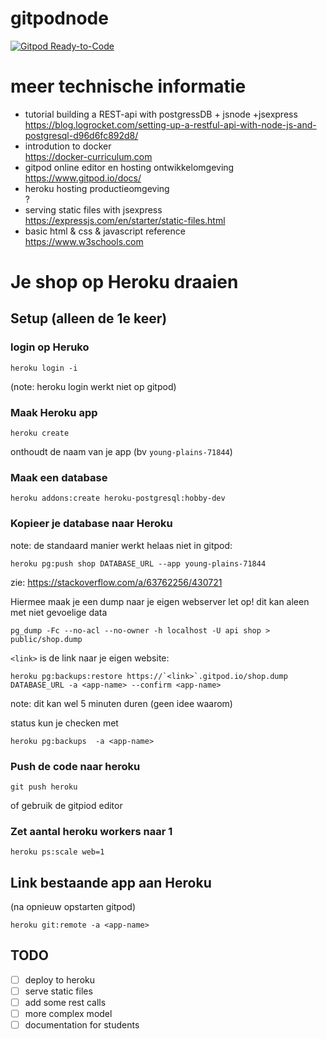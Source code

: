 # gitpodnode

[![Gitpod Ready-to-Code](https://img.shields.io/badge/Gitpod-ready--to--code-blue?logo=gitpod)](https://gitpod.io/#https://github.com/Notalifeform/gitpodnode)

# meer technische informatie
* tutorial building a REST-api with postgressDB + jsnode +jsexpress\
https://blog.logrocket.com/setting-up-a-restful-api-with-node-js-and-postgresql-d96d6fc892d8/
* introdution to docker\
https://docker-curriculum.com
* gitpod online editor en hosting ontwikkelomgeving\
https://www.gitpod.io/docs/
* heroku hosting productieomgeving\
?
* serving static files with jsexpress\
https://expressjs.com/en/starter/static-files.html
* basic html & css & javascript reference\
https://www.w3schools.com


# Je shop op Heroku draaien

## Setup (alleen de 1e keer)

### login op Heruko

```
heroku login -i
```

(note: heroku login werkt niet op gitpod) 

### Maak Heroku app

```
heroku create
```

onthoudt de naam van je app (bv `young-plains-71844`)

### Maak een database

```
heroku addons:create heroku-postgresql:hobby-dev
```

### Kopieer je database naar Heroku

note: de standaard manier werkt helaas niet in gitpod:

```
heroku pg:push shop DATABASE_URL --app young-plains-71844
```
zie: https://stackoverflow.com/a/63762256/430721


Hiermee maak je een dump naar je eigen webserver 
let op! dit kan aleen met niet gevoelige data

```
pg_dump -Fc --no-acl --no-owner -h localhost -U api shop > public/shop.dump
```

`<link>` is de link naar je eigen website:

```
heroku pg:backups:restore https://`<link>`.gitpod.io/shop.dump DATABASE_URL -a <app-name> --confirm <app-name>
```

note: dit kan wel 5 minuten duren (geen idee waarom)

status kun je checken met

```
heroku pg:backups  -a <app-name>
```

### Push de code naar heroku

```
git push heroku
```
 of gebruik de gitpiod editor

### Zet aantal heroku workers naar 1

```
heroku ps:scale web=1
```

## Link bestaande app aan Heroku
(na opnieuw opstarten gitpod)

```
heroku git:remote -a <app-name>
```


## TODO

- [ ] deploy to heroku
- [ ] serve static files
- [ ] add some rest calls
- [ ] more complex model
- [ ] documentation for students
